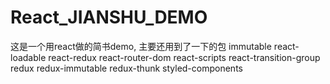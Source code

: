 # React_JIANSHU_DEMO

这是一个用react做的简书demo, 主要还用到了一下的包
    immutable
    react-loadable
    react-redux
    react-router-dom
    react-scripts
    react-transition-group
    redux
    redux-immutable
    redux-thunk
    styled-components
